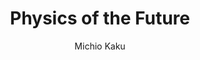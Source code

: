 --- 
title: Physics of the Future 
layout: default 
author:  Michio Kaku
categories: book 
link: http://www.amazon.com/Physics-Future-Science-Shape-Destiny/dp/0307473333/ref=sr_1_1?s=books&ie=UTF8&qid=1378925492&sr=1-1&keywords=physics+of+the+future
image: http://ecx.images-amazon.com/images/I/51qsxiMgkpL._SL160_PIsitb-sticker-arrow-dp,TopRight,12,-18_SH30_OU01_AA160_.jpg
---